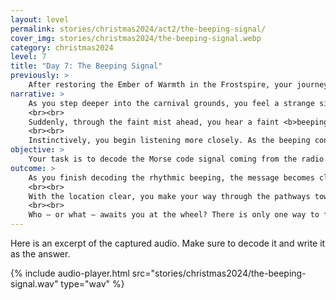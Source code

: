 ```yaml
---
layout: level
permalink: stories/christmas2024/act2/the-beeping-signal/
cover_img: stories/christmas2024/the-beeping-signal.webp
category: christmas2024
level: 7
title: "Day 7: The Beeping Signal"
previously: >
    After restoring the Ember of Warmth in the Frostspire, your journey led you to the once-vibrant Realm of Joy, now corrupted into a twisted carnival. The <b>Crystal of Joy</b>, the artifact responsible for spreading happiness, has darkened under the malevolent force’s influence. To restore the magic, you must navigate through this eerie and distorted festival, where illusions and emotional traps seek to break your spirit.
narrative: >
    As you step deeper into the carnival grounds, you feel a strange silence around you, broken only by the distant sound of warped carnival music. The once-vibrant colors are now dim and distorted, with shadows twisting in unnatural ways.
    <br><br>
    Suddenly, through the faint mist ahead, you hear a faint <b>beeping sound</b> — an electronic rhythm cutting through the oppressive atmosphere. You cautiously follow the sound until you find a small, weathered radio, half-buried under discarded festival decorations. The radio's rhythmic beeping repeats over and over, and you realize it isn’t random noise. The pattern seems familiar — it’s <b>Morse code</b>.
    <br><br>
    Instinctively, you begin listening more closely. As the beeping continues, you feel a sense of urgency. Decoding this message might be your first real clue in this twisted place, but the meaning behind it is still unclear.
objective: >
    Your task is to decode the Morse code signal coming from the radio.
outcome: >
    As you finish decoding the rhythmic beeping, the message becomes clear: <b>WHEEL</b>. A sudden realization hits you — the signal is guiding you toward the old <b>Ferris wheel</b>, a towering silhouette you noticed when you first entered the carnival grounds. Though its colorful lights flicker weakly, it still looms over the dark festival, casting long shadows across the grounds.
    <br><br>
    With the location clear, you make your way through the pathways toward there. But something — or someone — seems to be waiting for you there. A figure hidden in the shadows catches your eye. You can't shake the feeling that this meeting is far from coincidence. The wheel creaks louder as if urging you forward.
    <br><br>
    Who — or what — awaits you at the wheel? There is only one way to find out.
---
```


Here is an excerpt of the captured audio. Make sure to decode it and write it as the answer.

{% include audio-player.html src="stories/christmas2024/the-beeping-signal.wav" type="wav" %}
